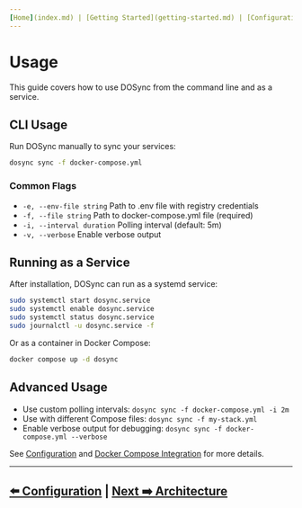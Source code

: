 ```yaml
---
[Home](index.md) | [Getting Started](getting-started.md) | [Configuration](configuration.md) | [Usage](usage.md) | [Architecture](architecture.md) | [Docker Compose](docker-compose.md) | [Testing](testing.md) | [FAQ](faq.md) | [Contributing](contributing.md) | [Rules](rules.md)
---
```


# Usage

This guide covers how to use DOSync from the command line and as a service.

## CLI Usage

Run DOSync manually to sync your services:

```bash
dosync sync -f docker-compose.yml
```

### Common Flags

- `-e, --env-file string` Path to .env file with registry credentials
- `-f, --file string` Path to docker-compose.yml file (required)
- `-i, --interval duration` Polling interval (default: 5m)
- `-v, --verbose` Enable verbose output

## Running as a Service

After installation, DOSync can run as a systemd service:

```bash
sudo systemctl start dosync.service
sudo systemctl enable dosync.service
sudo systemctl status dosync.service
sudo journalctl -u dosync.service -f
```

Or as a container in Docker Compose:

```bash
docker compose up -d dosync
```

## Advanced Usage

- Use custom polling intervals: `dosync sync -f docker-compose.yml -i 2m`
- Use with different Compose files: `dosync sync -f my-stack.yml`
- Enable verbose output for debugging: `dosync sync -f docker-compose.yml --verbose`

See [Configuration](configuration.md) and [Docker Compose Integration](docker-compose.md) for more details.

---

## [⬅️ Configuration](configuration.md) | [Next ➡️ Architecture](architecture.md)
